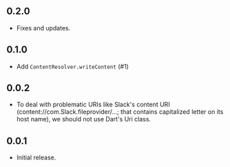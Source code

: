 ## 0.2.0

* Fixes and updates.

## 0.1.0

* Add `ContentResolver.writeContent` (#1)

## 0.0.2

* To deal with problematic URIs like Slack's content URI (content://com.Slack.fileprovider/...; that contains capitalized letter on its host name), we should not use Dart's Uri class.

## 0.0.1

* Initial release.
